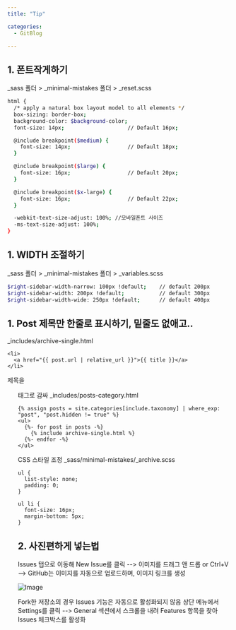 ```yaml
---
title: "Tip"

categories:
  - GitBlog

---
```



## 1. 폰트작게하기
_sass 폴더 > _minimal-mistakes 폴더 > _reset.scss

```bash
html {
  /* apply a natural box layout model to all elements */
  box-sizing: border-box;
  background-color: $background-color;
  font-size: 14px;                    // Default 16px;

  @include breakpoint($medium) {
    font-size: 14px;                  // Default 18px;
  }

  @include breakpoint($large) {
    font-size: 16px;                  // Default 20px;
  }

  @include breakpoint($x-large) {
    font-size: 16px;                  // Default 22px;
  }

  -webkit-text-size-adjust: 100%; //모바일폰트 사이즈
  -ms-text-size-adjust: 100%;
}
```


## 1. WIDTH 조절하기
_sass 폴더 > _minimal-mistakes 폴더 > _variables.scss

```bash
$right-sidebar-width-narrow: 100px !default;    // default 200px
$right-sidebar-width: 200px !default;           // default 300px
$right-sidebar-width-wide: 250px !default;      // default 400px
```


<!-- ## 1.밑줄 제거 : _base.scss 수정
_sass 폴더 > _minimal-mistakes 폴더 > _base.scss
![Image](https://github.com/user-attachments/assets/56b40ae6-8bf1-4e3b-8890-3c58c9967290) -->


## 1. Post 제목만 한줄로 표시하기, 밑줄도 없애고..
_includes/archive-single.html
```
<li>
  <a href="{{ post.url | relative_url }}">{{ title }}</a>
</li>
```

제목을 <ul> 태그로 감싸
_includes/posts-category.html

```
{% assign posts = site.categories[include.taxonomy] | where_exp: "post", "post.hidden != true" %}
<ul>
  {%- for post in posts -%}
    {% include archive-single.html %}
  {%- endfor -%}
</ul>
```


CSS 스타일 조정
_sass/minimal-mistakes/_archive.scss

```
ul {
  list-style: none;
  padding: 0;
}

ul li {
  font-size: 16px;
  margin-bottom: 5px;
}
```


## 2. 사진편하게 넣는법
Issues 탭으로 이동해 New Issue를 클릭 --> 이미지를 드래그 앤 드롭 or Ctrl+V
--> GitHub는 이미지를 자동으로 업로드하며, 이미지 링크를 생성

![Image](https://github.com/user-attachments/assets/0b2c0a1c-e44e-47c5-bb6d-ab0d0ab768f8)

Fork한 저장소의 경우 Issues 기능은 자동으로 활성화되지 않음
상단 메뉴에서 Settings를 클릭 --> General 섹션에서 스크롤을 내려 Features 항목을 찾아 Issues 체크박스를 활성화